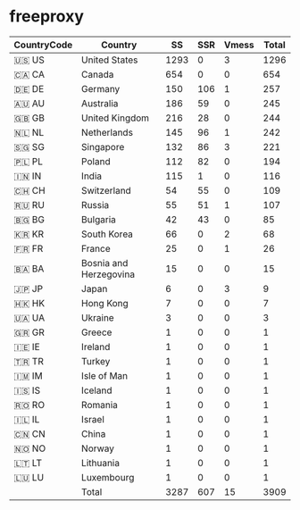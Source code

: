 # freeproxy

|CountryCode|Country|SS|SSR|Vmess|Total|
|  ----  | ----  |  ----  | ----  |  ----  | ----  |
|🇺🇸 US|United States|1293|0|3|1296|
|🇨🇦 CA|Canada|654|0|0|654|
|🇩🇪 DE|Germany|150|106|1|257|
|🇦🇺 AU|Australia|186|59|0|245|
|🇬🇧 GB|United Kingdom|216|28|0|244|
|🇳🇱 NL|Netherlands|145|96|1|242|
|🇸🇬 SG|Singapore|132|86|3|221|
|🇵🇱 PL|Poland|112|82|0|194|
|🇮🇳 IN|India|115|1|0|116|
|🇨🇭 CH|Switzerland|54|55|0|109|
|🇷🇺 RU|Russia|55|51|1|107|
|🇧🇬 BG|Bulgaria|42|43|0|85|
|🇰🇷 KR|South Korea|66|0|2|68|
|🇫🇷 FR|France|25|0|1|26|
|🇧🇦 BA|Bosnia and Herzegovina|15|0|0|15|
|🇯🇵 JP|Japan|6|0|3|9|
|🇭🇰 HK|Hong Kong|7|0|0|7|
|🇺🇦 UA|Ukraine|3|0|0|3|
|🇬🇷 GR|Greece|1|0|0|1|
|🇮🇪 IE|Ireland|1|0|0|1|
|🇹🇷 TR|Turkey|1|0|0|1|
|🇮🇲 IM|Isle of Man|1|0|0|1|
|🇮🇸 IS|Iceland|1|0|0|1|
|🇷🇴 RO|Romania|1|0|0|1|
|🇮🇱 IL|Israel|1|0|0|1|
|🇨🇳 CN|China|1|0|0|1|
|🇳🇴 NO|Norway|1|0|0|1|
|🇱🇹 LT|Lithuania|1|0|0|1|
|🇱🇺 LU|Luxembourg|1|0|0|1|
||Total|3287|607|15|3909|
